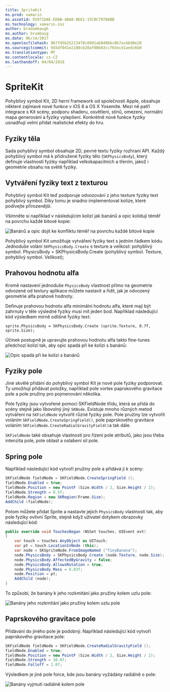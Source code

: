 ```yaml
---
title: SpriteKit
ms.prod: xamarin
ms.assetid: 93971DAE-ED6B-48A8-8E61-15C0C79786BB
ms.technology: xamarin-ios
author: bradumbaugh
ms.author: brumbaug
ms.date: 06/14/2017
ms.openlocfilehash: 967fd5b25213478c89d1ab849b6c0b7ac66d0e20
ms.sourcegitcommit: 945df041e2180cb20af08b83cc703ecd1aedc6b0
ms.translationtype: MT
ms.contentlocale: cs-CZ
ms.lasthandoff: 04/04/2018
---
```

# <a name="spritekit"></a>SpriteKit

Pohyblivý symbol Kit, 2D herní framework od společnosti Apple, obsahuje některé zajímavé nové funkce v iOS 8 a OS X Yosemite. Mezi ně patří integrace s Kit scény, podporu shaderu, osvětlení, stínů, omezení, normální mapa generování a fyziky vylepšení. Konkrétně nové funkce fyziky usnadňují velmi přidat realistické efekty do hru.

## <a name="physics-bodies"></a>Fyziky těla

Sada pohyblivý symbol obsahuje 2D, pevné textu fyziky rozhraní API. Každý pohyblivý symbol má k přidružené fyziky tělo (`SKPhysicsBody`), který definuje vlastnosti fyziky například velkokapacitních a třením, jakož i geometrie obsahu na světě fyziky.

## <a name="creating-a-physics-body-from-a-texture"></a>Vytváření fyziky text z texturou
Pohyblivý symbol Kit teď podporuje odvozování z jeho texture fyziky text pohyblivý symbol. Díky tomu je snadno implementovat kolize, které podívejte přirozenější.

Všimněte si například v následujícím kolizí jak banánů a opic kolidují téměř na povrchu každé bitové kopie:
 
![](spritekit-images/image13.png "Banánů a opic dojít ke konfliktu téměř na povrchu každé bitové kopie")

Pohyblivý symbol Kit umožňuje vytváření fyziky text s jedním řádkem kódu. Jednoduše volání `SKPhysicsBody.Create` s texture a velikost: pohyblivý symbol. PhysicsBody = SKPhysicsBody.Create (pohyblivý symbol. Texture, pohyblivý symbol. Velikost);

## <a name="alpha-threshold"></a>Prahovou hodnotu alfa

Kromě nastavení jednoduše `PhysicsBody` vlastnost přímo na geometrie odvozené od textury aplikace můžete nastavit a řídit, jak je odvozený geometrie alfa prahové hodnoty. 

Definuje prahovou hodnotu alfa minimální hodnotu alfa, které mají být zahrnuty v těle výsledné fyziky musí mít jeden bod. Například následující kód výsledkem mírně odlišné fyziky text:

```chsarp
sprite.PhysicsBody = SKPhysicsBody.Create (sprite.Texture, 0.7f, sprite.Size);
```

Účinek postupně je upravujte prahovou hodnotu alfa takto fine-tunes předchozí kolizí tak, aby opic spadá při ke kolizi s banánů:

![](spritekit-images/image14.png "Opic spadá při ke kolizi s banánů")
 
## <a name="physics-fields"></a>Fyziky pole

Jiné skvělé přidání do pohyblivý symbol Kit je nové pole fyziky podporovat. Ty umožňují přidávat položky, například pole vortex paprskového gravitace pole a pole pružiny pro pojmenování několika.

Pole fyziky jsou vytvořené pomocí SKFieldNode třídu, která se přidá do scény stejně jako libovolný jiný `SKNode`. Existuje mnoho různých metod vytváření na `SKFieldNode` vytvořit různé fyziky pole. Pole pružiny lze vytvořit voláním `SKFieldNode.CreateSpringField()`, pole paprskového gravitace voláním `SKFieldNode.CreateRadialGravityField()`a tak dále.

`SKFieldNode` také obsahuje vlastnosti pro řízení pole atributů, jako jsou třeba intenzita pole, pole oblast a oslabení sil pole.

## <a name="spring-field"></a>Spring pole

Například následující kód vytvoří pružiny pole a přidává ji k scény:

```csharp
SKFieldNode fieldNode = SKFieldNode.CreateSpringField ();
fieldNode.Enabled = true;
fieldNode.Position = new PointF (Size.Width / 2, Size.Height / 2);
fieldNode.Strength = 0.5f;
fieldNode.Region = new SKRegion(Frame.Size);
AddChild (fieldNode);
```

Potom můžete přidat Sprite a nastavte jejich `PhysicsBody` vlastnosti tak, aby pole fyziky ovlivní Sprite, stejně když uživatel dotykem obrazovky následující kód:

```csharp
public override void TouchesBegan (NSSet touches, UIEvent evt)
{
    var touch = touches.AnyObject as UITouch;
    var pt = touch.LocationInNode (this);
    var node = SKSpriteNode.FromImageNamed ("TinyBanana");
    node.PhysicsBody = SKPhysicsBody.Create (node.Texture, node.Size);
    node.PhysicsBody.AffectedByGravity = false;
    node.PhysicsBody.AllowsRotation = true;
    node.PhysicsBody.Mass = 0.03f;
    node.Position = pt;
    AddChild (node);
}
```

To způsobí, že banány k jeho rozkmitání jako pružiny kolem uzlu pole:

![](spritekit-images/image15.png "Banány jeho rozkmitání jako pružiny kolem uzlu pole")
 
## <a name="radial-gravity-field"></a>Paprskového gravitace pole

Přidávání do jiného pole je podobný. Například následující kód vytvoří paprskového gravitace pole:

```csharp
SKFieldNode fieldNode = SKFieldNode.CreateRadialGravityField ();
fieldNode.Enabled = true;
fieldNode.Position = new PointF (Size.Width / 2, Size.Height / 2);
fieldNode.Strength = 10.0f;
fieldNode.Falloff = 1.0f;
```

Výsledkem je jiné pole force, kde jsou banány vyžádány radiálně o pole:

![](spritekit-images/image16.png "Banány vyjmutí radiálně kolem pole")